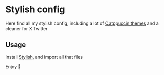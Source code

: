 # Stylish config

Here find all my stylish config, including a lot of [Catppuccin themes](https://catppuccin.com/) and a cleaner for X Twitter

## Usage

Install [Stylish](https://chromewebstore.google.com/detail/stylish-custom-themes-for/fjnbnpbmkenffdnngjfgmeleoegfcffe), and import all that files

Enjoy 🚀



